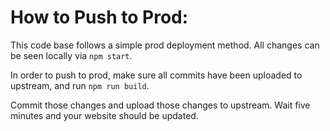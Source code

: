 # How to Push to Prod:
This code base follows a simple prod deployment method. All changes can be seen locally via `npm start`.

In order to push to prod, make sure all commits have been uploaded to upstream, and run `npm run build`.

Commit those changes and upload those changes to upstream. Wait five minutes and your website should be updated.